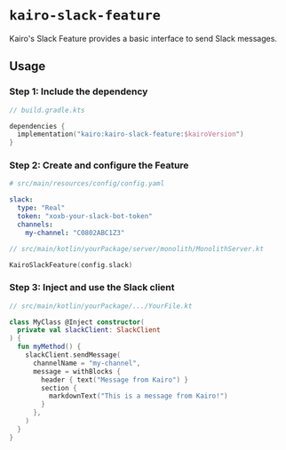 # `kairo-slack-feature`

Kairo's Slack Feature provides a basic interface to send Slack messages.

## Usage

### Step 1: Include the dependency

```kotlin
// build.gradle.kts

dependencies {
  implementation("kairo:kairo-slack-feature:$kairoVersion")
}
```

### Step 2: Create and configure the Feature

```yaml
# src/main/resources/config/config.yaml

slack:
  type: "Real"
  token: "xoxb-your-slack-bot-token"
  channels:
    my-channel: "C0802ABC1Z3"
```

```kotlin
// src/main/kotlin/yourPackage/server/monolith/MonolithServer.kt

KairoSlackFeature(config.slack)
```

### Step 3: Inject and use the Slack client

```kotlin
// src/main/kotlin/yourPackage/.../YourFile.kt

class MyClass @Inject constructor(
  private val slackClient: SlackClient
) {
  fun myMethod() {
    slackClient.sendMessage(
      channelName = "my-channel",
      message = withBlocks {
        header { text("Message from Kairo") }
        section {
          markdownText("This is a message from Kairo!")
        }
      },
    )
  }
}
```
